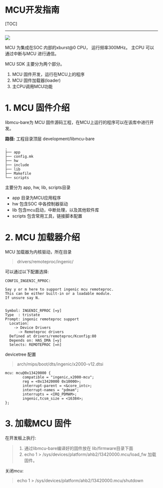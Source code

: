MCU开发指南
===========
[TOC]
<!-- toc -->

----

![](/assets/X2000-arch.png)

MCU 为集成在SOC 内部的xburst@0 CPU， 运行频率300MHz。
主CPU 可以通过中断与MCU 进行通信。


MCU SDK 主要分为两个部分。

1. MCU 固件开发，运行在MCU上的程序
2. MCU 固件加载器(loader)
3. 主CPU调用MCU功能

# 1. MCU 固件介绍
libmcu-bare为 MCU 固件源码工程，在MCU上运行的程序可以在该库中进行开发。

**路径:**
工程目录顶层 development/libmcu-bare

```
.
├── app
├── config.mk
├── hw
├── include
├── lib
├── Makefile
└── scripts
```

主要分为 app, hw, lib, scripts目录

* app 目录为MCU应用程序
* hw 包含SOC 中各控制器驱动
* lib 包含mcu启动，中断处理，以及其他软件库
* scripts 包含常用工具，链接脚本配置



# 2. MCU 加载器介绍

MCU 加载器为内核驱动，所在目录

> drivers/remoteproc/ingenic/

可以通过以下配置选择:

```
CONFIG_INGENIC_RPROC:                             
                                                  
Say y or m here to support ingenic mcu remoteproc.
This can be either built-in or a loadable module. 
If unsure say N.                                  
                                                  
                                                  
Symbol: INGENIC_RPROC [=y]                        
Type  : tristate                                  
Prompt: ingenic remoteproc support                
  Location:                                       
    -> Device Drivers                             
      -> Remoteproc drivers                       
  Defined at drivers/remoteproc/Kconfig:80        
  Depends on: HAS_DMA [=y]                        
  Selects: REMOTEPROC [=n]                        

```

devicetree 配置

> arch/mips/boot/dts/ingenic/x2000-v12.dtsi

```
mcu: mcu@0x13420000 {
        compatible = "ingenic,x2000-mcu";
        reg = <0x13420000 0x10000>;
        interrupt-parent = <&core_intc>;
        interrupt-names = "pdmam";
        interrupts = <IRQ_PDMAM>;
        ingenic,tcsm_size = <16384>;
};

```


# 3. 加载MCU 固件
在开发板上执行:

> 1. 通过libmcu-bare编译好的固件放在 lib/firmware目录下面
> 2. echo 1 > /sys/devices/platform/ahb2/13420000.mcu/load_fw 加载固件。


关闭mcu:
> echo 1 >  /sys/devices/platform/ahb2/13420000.mcu/shutdown


